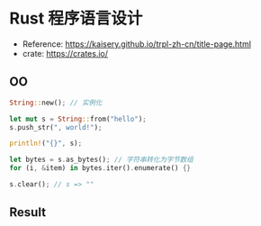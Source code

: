 # Rust 程序语言设计

- Reference: <https://kaisery.github.io/trpl-zh-cn/title-page.html>
- crate: <https://crates.io/>


## OO

``` rust
String::new(); // 实例化

let mut s = String::from("hello");
s.push_str(", world!");

println!("{}", s);

let bytes = s.as_bytes(); // 字符串转化为字节数组
for (i, &item) in bytes.iter().enumerate() {}

s.clear(); // s => ""
```

## Result 

```
```

